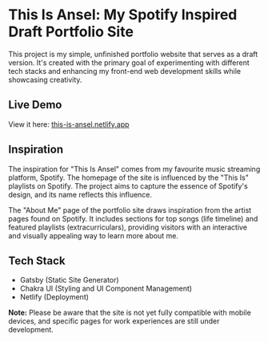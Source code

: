 # This Is Ansel: My Spotify Inspired Draft Portfolio Site

This project is my simple, unfinished portfolio website that serves as a draft version. It's created with the primary goal of experimenting with different tech stacks and enhancing my front-end web development skills while showcasing creativity.

## Live Demo

View it here: [this-is-ansel.netlify.app](https://this-is-ansel.netlify.app/)

## Inspiration

The inspiration for "This Is Ansel" comes from my favourite music streaming platform, Spotify. The homepage of the site is influenced by the "This Is" playlists on Spotify. The project aims to capture the essence of Spotify's design, and its name reflects this influence.

The "About Me" page of the portfolio site draws inspiration from the artist pages found on Spotify. It includes sections for top songs (life timeline) and featured playlists (extracurriculars), providing visitors with an interactive and visually appealing way to learn more about me.

## Tech Stack

- Gatsby (Static Site Generator)
- Chakra UI (Styling and UI Component Management)
- Netlify (Deployment)

**Note:** Please be aware that the site is not yet fully compatible with mobile devices, and specific pages for work experiences are still under development.
